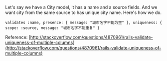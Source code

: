 Let's say we have a City model, it has a name and a source fields. And we want city from the same source to has unique city name. Here's how we do.


`validates :name, presence: { message: "城市名字不能为空" }, uniqueness: { scope: :source, message: "城市名字不能重复" }`

Reference: [http://stackoverflow.com/questions/4870961/rails-validate-uniqueness-of-multiple-columns](http://stackoverflow.com/questions/4870961/rails-validate-uniqueness-of-multiple-columns)


